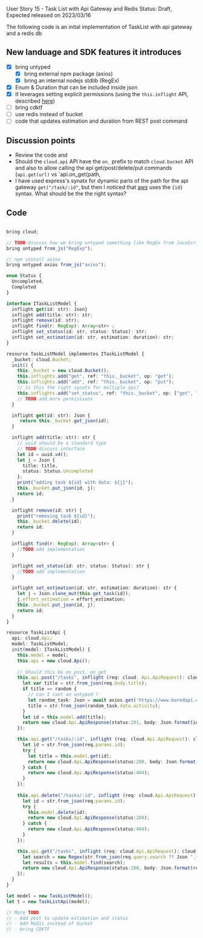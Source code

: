User Story 15 - Task List with Api Gateway and Redis
Status: Draft, Expected released on 2023/03/16

The following code is an inital implementation of TaskList with api gateway and a redis db 

## New landuage and SDK features it introduces

- [x] bring untyped
  - [x] bring external npm package (axios)
  - [x] bring an internal nodejs stdlib (RegEx)
- [x] Enum & Duration that can be included inside json
- [x] It leverages setting explicit permissions (using the `this.inflight` API, described [here](https://github.com/winglang/wing/pull/1610))
- [ ] bring cdktf
- [ ] use redis instead of bucket
- [ ] code that updates estimation and duration from REST post command

## Discussion points
- Review the code and 
- Should the `cloud.api` API have the `on_` prefix to match `cloud.bucket` API and also to allow calling
the api get/post/delete/put commands (`api.get(url)` vs `api.on_get(path, 
- I have used express's synatx for dynamic parts of the path for the api gateway `get("/task/:id"`, 
but then I noticed that [aws](https://docs.aws.amazon.com/apigateway/latest/developerguide/api-gateway-create-api-step-by-step.html) 
uses the `{id}` syntax. What should be the the right syntax?

## Code 
```ts (wing)

bring cloud;

// TODO discuss how we bring untyped something like RegEx from JavaScript 
bring untyped from_js("RegExp"); 

// npm install axios
bring untyped axios from_js("axios"); 

enum Status {
  Uncompleted,
  Completed
}

interface ITaskListModel {
  inflight get(id: str): Json}
  inflight add(title: str): str;
  inflight remove(id: str); 
  inflight find(r: RegExp): Array<str> ;
  inflight set_status(id: str, status: Status): str;
  inflight set_estimation(id: str, estimation: duration): str;
}

resource TaskListModel implementes ITaskListModel {
  _bucket: cloud.Bucket;
  init() {
    this._bucket = new cloud.Bucket();
    this.inflights.add("get", ref: "this._bucket", op: "get");
    this.inflights.add("add", ref: "this._bucket", op: "put");
    // is this the right synatx for multiple ops? 
    this.inflights.add("set_status", ref: "this._bucket", op: ["get", "put"]); 
    // TODO add more permissions
  }

  inflight get(id: str): Json {
     return this._bucket.get_json(id);
  }

  inflight add(title: str): str {
    // uuid should be a standard type
    // TODO discuss interface
    let id = uuid.v4(); 
    let j = Json { 
      title: title, 
      status: Status.Uncompleted
    };
    print("adding task ${id} with data: ${j}"); 
    this._bucket.put_json(id, j);
    return id;
  }

  inflight remove(id: str) {
    print("removing task ${id}");
    this._bucket.delete(id);
    return id;
  }

  inflight find(r: RegExp): Array<str> { 
    //TODO add implementation
  }

  inflight set_status(id: str, status: Status): str {
    //TODO add implementation
  }

  inflight set_estimation(id: str, estimation: duration): str {
    let j = Json.clone_mut(this.get_task(id));
    j.effort_estimation = effort_estimation;
    this._bucket.put_json(id, j);
    return id;
  }
}

resource TaskListApi {
  api: cloud.Api;
  model: TaskListModel;
  init(model: ITaskListModel) {
    this.model = model;
    this.api = new cloud.Api();
    
    // Should this be on_post, on_get
    this.api.post("/tasks", inflight (req: cloud. Api.ApiRequest): cloud.Api.ApiResponse => {
      let var title = str.from_json(req.body.title);
      if title == random {
        // can I cast an untyped ?
        let random_task: Json = await axios.get('https://www.boredapi.com/api/activity');
        title = str.from_json(random_task.data.activity); 
      } 
      let id = this.model.add(title);
      return new cloud.Api.ApiResponse(status:201, body: Json.format(id));
    });

    this.api.get("/tasks/:id", inflight (req: cloud.Api.ApiRequest): cloud.Api.ApiResponse => {
      let id = str.from_json(req.params.id);
      try {
        let title = this.model.get(id);
        return new cloud.Api.ApiResponse(status:200, body: Json.format(title));
      } catch {
        return new cloud.Api.ApiResponse(status:404);
      }
    });
    
    this.api.delete("/tasks/:id", inflight (req: cloud.Api.ApiRequest): cloud.Api.ApiResponse => {
      let id = str.from_json(req.params.id);
      try {
        this.model.delete(id);
        return new cloud.Api.ApiResponse(status:204);
      } catch {
        return new cloud.Api.ApiResponse(status:404);
      }
    });

    this.api.get("/tasks", inflight (req: cloud.Api.ApiRequest): cloud.Api.ApiResponse => {
      let search = new Regex(str.from_json(req.query.search ?? Json ".*")); 
      let results = this.model.find(search);
      return new cloud.Api.ApiResponse(status:200, body: Json.format(results));
    });
  }
}

let model = new TaskListModel();
let t = new TaskListApi(model);

// More TODO
// - Add post to update estimation and status
// - Add Redis instead of bucket 
// - bring CDKTF
```
